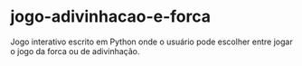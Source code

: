 # jogo-adivinhacao-e-forca
 Jogo interativo escrito em Python onde o usuário pode escolher entre jogar o jogo da forca ou de adivinhação.
